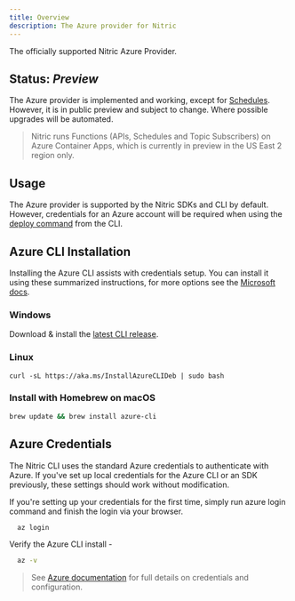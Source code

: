```yaml
---
title: Overview
description: The Azure provider for Nitric
---
```


The officially supported Nitric Azure Provider.

## Status: _Preview_

The Azure provider is implemented and working, except for [Schedules](/docs/schedules). However, it is in public preview and subject to change. Where possible upgrades will be automated.

> Nitric runs Functions (APIs, Schedules and Topic Subscribers) on Azure Container Apps, which is currently in preview in the US East 2 region only.

## Usage

The Azure provider is supported by the Nitric SDKs and CLI by default. However, credentials for an Azure account will be required when using the [deploy command](/docs/reference/cli) from the CLI.

## Azure CLI Installation

Installing the Azure CLI assists with credentials setup. You can install it using these summarized instructions, for more options see the [Microsoft docs](https://docs.microsoft.com/en-us/cli/azure/install-azure-cli).

### Windows

Download & install the [latest CLI release](https://aka.ms/installazurecliwindows).

### Linux

```
curl -sL https://aka.ms/InstallAzureCLIDeb | sudo bash
```

### Install with Homebrew on macOS

```bash
brew update && brew install azure-cli
```

## Azure Credentials

The Nitric CLI uses the standard Azure credentials to authenticate with Azure. If you've set up local credentials for the Azure CLI or an SDK previously, these settings should work without modification.

If you're setting up your credentials for the first time, simply run azure login command and finish the login via your browser.

```bash
  az login
```

Verify the Azure CLI install -

```bash
  az -v
```

> See [Azure documentation](https://docs.microsoft.com/en-us/cli/azure/authenticate-azure-cli) for full details on credentials and configuration.
